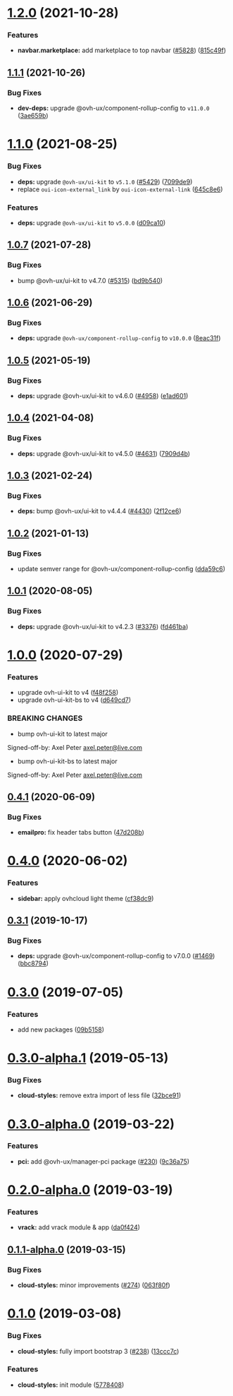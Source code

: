 # [1.2.0](https://github.com/ovh/manager/compare/@ovh-ux/manager-cloud-styles@1.1.1...@ovh-ux/manager-cloud-styles@1.2.0) (2021-10-28)


### Features

* **navbar.marketplace:** add marketplace to top navbar ([#5828](https://github.com/ovh/manager/issues/5828)) ([815c49f](https://github.com/ovh/manager/commit/815c49f4f3cf7a598aee79d99798033ac5952bba))



## [1.1.1](https://github.com/ovh/manager/compare/@ovh-ux/manager-cloud-styles@1.1.0...@ovh-ux/manager-cloud-styles@1.1.1) (2021-10-26)


### Bug Fixes

* **dev-deps:** upgrade @ovh-ux/component-rollup-config to `v11.0.0` ([3ae659b](https://github.com/ovh/manager/commit/3ae659bea59244fd5660375b9dac52055cc374b0))



# [1.1.0](https://github.com/ovh/manager/compare/@ovh-ux/manager-cloud-styles@1.0.7...@ovh-ux/manager-cloud-styles@1.1.0) (2021-08-25)


### Bug Fixes

* **deps:** upgrade `@ovh-ux/ui-kit` to `v5.1.0` ([#5429](https://github.com/ovh/manager/issues/5429)) ([7099de9](https://github.com/ovh/manager/commit/7099de97320cdbdac5652b2c7ed70327251ed749))
* replace `oui-icon-external_link` by `oui-icon-external-link` ([645c8e6](https://github.com/ovh/manager/commit/645c8e675bad92c5928664a8aac2db36626fa397))


### Features

* **deps:** upgrade `@ovh-ux/ui-kit` to `v5.0.0` ([d09ca10](https://github.com/ovh/manager/commit/d09ca10f4b7ca629e0b2f1fcb59278ea7f309a9e))



## [1.0.7](https://github.com/ovh/manager/compare/@ovh-ux/manager-cloud-styles@1.0.6...@ovh-ux/manager-cloud-styles@1.0.7) (2021-07-28)


### Bug Fixes

* bump @ovh-ux/ui-kit to v4.7.0 ([#5315](https://github.com/ovh/manager/issues/5315)) ([bd9b540](https://github.com/ovh/manager/commit/bd9b54015511a001a93866e43c48244fb81af907))



## [1.0.6](https://github.com/ovh/manager/compare/@ovh-ux/manager-cloud-styles@1.0.5...@ovh-ux/manager-cloud-styles@1.0.6) (2021-06-29)


### Bug Fixes

* **deps:** upgrade `@ovh-ux/component-rollup-config` to `v10.0.0` ([8eac31f](https://github.com/ovh/manager/commit/8eac31f81e46d1570c131cf55788d6435842ab6d))



## [1.0.5](https://github.com/ovh/manager/compare/@ovh-ux/manager-cloud-styles@1.0.4...@ovh-ux/manager-cloud-styles@1.0.5) (2021-05-19)


### Bug Fixes

* **deps:** upgrade @ovh-ux/ui-kit to v4.6.0 ([#4958](https://github.com/ovh/manager/issues/4958)) ([e1ad601](https://github.com/ovh/manager/commit/e1ad60151c7b5112138b23224282a64fce226def))



## [1.0.4](https://github.com/ovh/manager/compare/@ovh-ux/manager-cloud-styles@1.0.3...@ovh-ux/manager-cloud-styles@1.0.4) (2021-04-08)


### Bug Fixes

* **deps:** upgrade @ovh-ux/ui-kit to v4.5.0 ([#4631](https://github.com/ovh/manager/issues/4631)) ([7909d4b](https://github.com/ovh/manager/commit/7909d4b5b8001de15204fd632fd08b6814c4a786))



## [1.0.3](https://github.com/ovh/manager/compare/@ovh-ux/manager-cloud-styles@1.0.2...@ovh-ux/manager-cloud-styles@1.0.3) (2021-02-24)


### Bug Fixes

* **deps:** bump @ovh-ux/ui-kit to v4.4.4 ([#4430](https://github.com/ovh/manager/issues/4430)) ([2f12ce6](https://github.com/ovh/manager/commit/2f12ce6b724fe90a98ce8b7cd02ace6803527306))



## [1.0.2](https://github.com/ovh/manager/compare/@ovh-ux/manager-cloud-styles@1.0.1...@ovh-ux/manager-cloud-styles@1.0.2) (2021-01-13)


### Bug Fixes

* update semver range for @ovh-ux/component-rollup-config ([dda59c6](https://github.com/ovh/manager/commit/dda59c6b71cb4ad9ab98f06a0bf995a7eb45a1d9))



## [1.0.1](https://github.com/ovh/manager/compare/@ovh-ux/manager-cloud-styles@1.0.0...@ovh-ux/manager-cloud-styles@1.0.1) (2020-08-05)


### Bug Fixes

* **deps:** upgrade @ovh-ux/ui-kit to v4.2.3 ([#3376](https://github.com/ovh/manager/issues/3376)) ([fd461ba](https://github.com/ovh/manager/commit/fd461ba26ce7d77328c6951594e3c49ffee51b19))



# [1.0.0](https://github.com/ovh/manager/compare/@ovh-ux/manager-cloud-styles@0.4.1...@ovh-ux/manager-cloud-styles@1.0.0) (2020-07-29)


### Features

* upgrade ovh-ui-kit to v4 ([f48f258](https://github.com/ovh/manager/commit/f48f2587c367b06939c452428c5783c2fb1c1b8d))
* upgrade ovh-ui-kit-bs to v4 ([d649cd7](https://github.com/ovh/manager/commit/d649cd7d566ac39d172b2e36625fde83bd99c9f5))


### BREAKING CHANGES

* bump ovh-ui-kit to latest major

Signed-off-by: Axel Peter <axel.peter@live.com>
* bump ovh-ui-kit-bs to latest major

Signed-off-by: Axel Peter <axel.peter@live.com>



## [0.4.1](https://github.com/ovh/manager/compare/@ovh-ux/manager-cloud-styles@0.4.0...@ovh-ux/manager-cloud-styles@0.4.1) (2020-06-09)


### Bug Fixes

* **emailpro:** fix header tabs button ([47d208b](https://github.com/ovh/manager/commit/47d208b44dcad2fedab44b6771d4da79a80dbfc9))



# [0.4.0](https://github.com/ovh/manager/compare/@ovh-ux/manager-cloud-styles@0.3.1...@ovh-ux/manager-cloud-styles@0.4.0) (2020-06-02)


### Features

* **sidebar:** apply ovhcloud light theme ([cf38dc9](https://github.com/ovh/manager/commit/cf38dc9e5a788062f22fdbc1432aa36f0edbb29a))



## [0.3.1](https://github.com/ovh-ux/manager/compare/@ovh-ux/manager-cloud-styles@0.3.0...@ovh-ux/manager-cloud-styles@0.3.1) (2019-10-17)


### Bug Fixes

* **deps:** upgrade @ovh-ux/component-rollup-config to v7.0.0 ([#1469](https://github.com/ovh-ux/manager/issues/1469)) ([bbc8794](https://github.com/ovh-ux/manager/commit/bbc8794))



# [0.3.0](https://github.com/ovh-ux/manager/compare/@ovh-ux/manager-cloud-styles@0.3.0-alpha.1...@ovh-ux/manager-cloud-styles@0.3.0) (2019-07-05)


### Features

* add new packages ([09b5158](https://github.com/ovh-ux/manager/commit/09b5158))



# [0.3.0-alpha.1](https://github.com/ovh-ux/manager/compare/@ovh-ux/manager-cloud-styles@0.3.0-alpha.0...@ovh-ux/manager-cloud-styles@0.3.0-alpha.1) (2019-05-13)


### Bug Fixes

* **cloud-styles:** remove extra import of less file ([32bce91](https://github.com/ovh-ux/manager/commit/32bce91))



# [0.3.0-alpha.0](https://github.com/ovh-ux/manager/compare/@ovh-ux/manager-cloud-styles@0.2.0-alpha.0...@ovh-ux/manager-cloud-styles@0.3.0-alpha.0) (2019-03-22)


### Features

* **pci:** add @ovh-ux/manager-pci package ([#230](https://github.com/ovh-ux/manager/issues/230)) ([9c36a75](https://github.com/ovh-ux/manager/commit/9c36a75))



# [0.2.0-alpha.0](https://github.com/ovh-ux/manager/compare/@ovh-ux/manager-cloud-styles@0.1.1-alpha.0...@ovh-ux/manager-cloud-styles@0.2.0-alpha.0) (2019-03-19)


### Features

* **vrack:** add vrack module & app ([da0f424](https://github.com/ovh-ux/manager/commit/da0f424))



## [0.1.1-alpha.0](https://github.com/ovh-ux/manager/compare/@ovh-ux/manager-cloud-styles@0.1.0...@ovh-ux/manager-cloud-styles@0.1.1-alpha.0) (2019-03-15)


### Bug Fixes

* **cloud-styles:** minor improvements ([#274](https://github.com/ovh-ux/manager/issues/274)) ([063f80f](https://github.com/ovh-ux/manager/commit/063f80f))



# [0.1.0](https://github.com/ovh-ux/manager/compare/@ovh-ux/manager-cloud-styles@0.0.0...@ovh-ux/manager-cloud-styles@0.1.0) (2019-03-08)


### Bug Fixes

* **cloud-styles:** fully import bootstrap 3 ([#238](https://github.com/ovh-ux/manager/issues/238)) ([13ccc7c](https://github.com/ovh-ux/manager/commit/13ccc7c))


### Features

* **cloud-styles:** init module ([5778408](https://github.com/ovh-ux/manager/commit/5778408))



